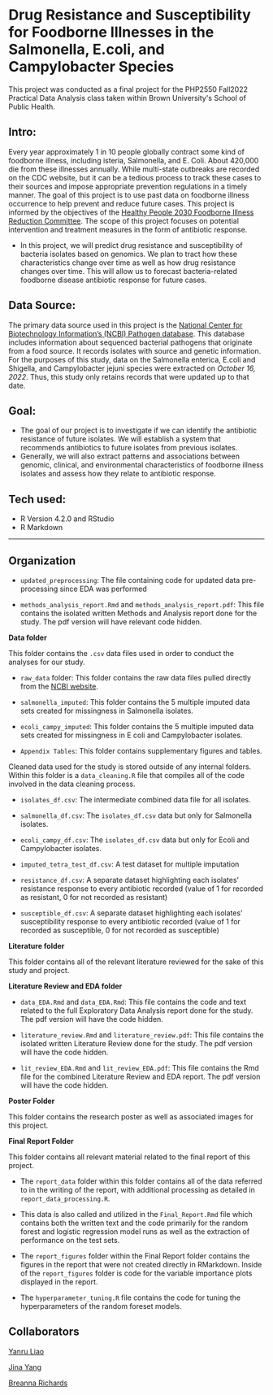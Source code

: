 # Drug Resistance and Susceptibility for Foodborne Illnesses in the Salmonella, E.coli, and Campylobacter Species

This project was conducted as a final project for the PHP2550 Fall2022 Practical Data Analysis class taken within Brown University's School of Public Health.


## Intro: 
Every year approximately 1 in 10 people globally contract some kind of foodborne illness, including isteria,
Salmonella, and E. Coli. About 420,000 die from these illnesses annually. While multi-state outbreaks are recorded on the CDC website, but it can be a tedious process to track these cases to their sources and impose appropriate prevention regulations in a timely manner. The goal of this project is to use
past data on foodborne illness occurrence to help prevent and reduce future cases. This project is informed by the objectives of the [Healthy People 2030 Foodborne Illness Reduction Committee](https://health.gov/healthypeople/objectives-and-data/browse-objectives/foodborne-illness). The scope of this project focuses on potential intervention and treatment measures in the form of antibiotic response.

- In this project, we will predict drug resistance and susceptibility of bacteria isolates based on genomics. We plan to tract how these characteristics change over time as well as how drug resistance changes over time. This will allow us to forecast bacteria-related foodborne disease antibiotic response for future cases. 

## Data Source:
The primary data source used in this project is the [National Center for Biotechnology Information’s
(NCBI) Pathogen database](https://www.ncbi.nlm.nih.gov/pathogens/). This database includes information about sequenced bacterial pathogens that originate from a food source. It records isolates with source and genetic information. For the purposes of this study, data on the Salmonella enterica, E.coli and Shigella, and Campylobacter jejuni species were extracted on *October 16, 2022*. Thus, this study only retains records that were updated up to that date.

## Goal: 
- The goal of our project is to investigate if we can identify the antibiotic resistance of future isolates. We will establish a system that recommends antibiotics to future isolates from previous isolates.
- Generally, we will also extract patterns and associations between genomic, clinical, and environmental characteristics of foodborne illness isolates and assess how they relate to antibiotic response. 

## Tech used: 
- R Version 4.2.0 and RStudio
- R Markdown

------------------------------------------------------------

## Organization 

- `updated_preprocessing`: The file containing code for updated data pre-processing since EDA was performed

- `methods_analysis_report.Rmd` and `methods_analysis_report.pdf`: This file contains the isolated written Methods and Analysis report done for the study. The pdf version will have relevant code hidden. 


**Data folder**

This folder contains the `.csv` data files used in order to conduct the analyses for our study.

- `raw_data` folder: This folder contains the raw data files pulled directly from the [NCBI website](https://www.ncbi.nlm.nih.gov/pathogens/). 

- `salmonella_imputed`: This folder contains the 5 multiple imputed data sets created for missingness in Salmonella isolates.

- `ecoli_campy_imputed`: This folder contains the 5 multiple imputed data sets created for missingness in E coli and Campylobacter isolates.

- `Appendix Tables`: This folder contains supplementary figures and tables.

Cleaned data used for the study is stored outside of any internal folders. Within this folder is a `data_cleaning.R` file that compiles all of the code involved in the data cleaning process.

- `isolates_df.csv`: The intermediate combined data file for all isolates.

- `salmonella_df.csv`: The `isolates_df.csv` data but only for Salmonella isolates.

- `ecoli_campy_df.csv`: The `isolates_df.csv` data but only for Ecoli and Campylobacter isolates.

- `imputed_tetra_test_df.csv`: A test dataset for multiple imputation

- `resistance_df.csv`: A separate dataset highlighting each isolates' resistance response to every antibiotic recorded (value of 1 for recorded as resistant, 0 for not recorded as resistant)

- `susceptible_df.csv`: A separate dataset highlighting each isolates' susceptibility response to every antibiotic recorded (value of 1 for recorded as susceptible, 0 for not recorded as susceptible) 



**Literature folder** 

This folder contains all of the relevant literature reviewed for the sake of this study and project. 


**Literature Review and EDA folder** 


- `data_EDA.Rmd` and `data_EDA.Rmd`: This file contains the code and text related to the full Exploratory Data Analysis report done for the study. The pdf version will have the code hidden.

- `literature_review.Rmd` and `literature_review.pdf`: This file contains the isolated written Literature Review done for the study. The pdf version will have the code hidden. 

- `lit_review_EDA.Rmd` and `lit_review_EDA.pdf`: This file contains the Rmd file for the combined Literature Review and EDA report. The pdf version will have the code hidden. 


**Poster Folder**

This folder contains the research poster as well as associated images for this project. 


**Final Report Folder**

This folder contains all relevant material related to the final report of this project. 

- The `report_data` folder within this folder contains all of the data referred to in the writing of the report, with additional processing as detailed in `report_data_processing.R`. 

- This data is also called and utilized in the `Final_Report.Rmd` file which contains both the written text and the code primarily for the random forest and logistic regression model runs as well as the extraction of performance on the test sets. 

- The `report_figures` folder within the Final Report folder contains the figures in the report that were not created directly in RMarkdown. Inside of the `report_figures` folder is code for the variable importance plots displayed in the report.

- The `hyperparameter_tuning.R` file contains the code for tuning the hyperparameters of the random foreset models.






## Collaborators

[Yanru Liao](https://github.com/yanruliao)

[Jina Yang](https://github.com/JinaYang777)

[Breanna Richards](https://github.com/brichards21)
